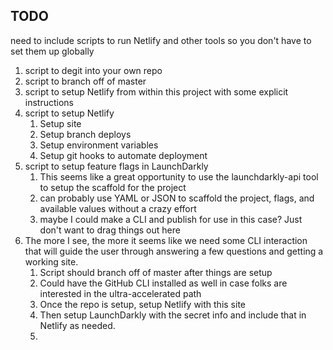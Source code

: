 ## TODO

need to include scripts to run Netlify and other tools so you don't have to set them up globally

1. script to degit into your own repo
2. script to branch off of master
3. script to setup Netlify from within this project with some explicit instructions
4. script to setup Netlify
   1. Setup site
   2. Setup branch deploys
   3. Setup environment variables
   4. Setup git hooks to automate deployment
5. script to setup feature flags in LaunchDarkly
   1. This seems like a great opportunity to use the launchdarkly-api tool to setup the scaffold for the project
   2. can probably use YAML or JSON to scaffold the project, flags, and available values without a crazy effort
   3. maybe I could make a CLI and publish for use in this case? Just don't want to drag things out here
6. The more I see, the more it seems like we need some CLI interaction that will guide the user through answering a few questions and getting a working site.
   1. Script should branch off of master after things are setup
   2. Could have the GitHub CLI installed as well in case folks are interested in the ultra-accelerated path
   3. Once the repo is setup, setup Netlify with this site
   4. Then setup LaunchDarkly with the secret info and include that in Netlify as needed.
   5. 